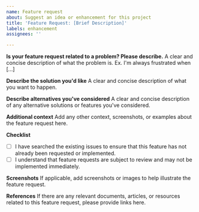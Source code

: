 ```yaml
---
name: Feature request
about: Suggest an idea or enhancement for this project
title: 'Feature Request: [Brief Description]'
labels: enhancement
assignees: ''

---
```


**Is your feature request related to a problem? Please describe.**
A clear and concise description of what the problem is. Ex. I'm always frustrated when [...]

**Describe the solution you'd like**
A clear and concise description of what you want to happen.

**Describe alternatives you've considered**
A clear and concise description of any alternative solutions or features you've considered.

**Additional context**
Add any other context, screenshots, or examples about the feature request here.

**Checklist**
- [ ] I have searched the existing issues to ensure that this feature has not already been requested or implemented.
- [ ] I understand that feature requests are subject to review and may not be implemented immediately.

**Screenshots**
If applicable, add screenshots or images to help illustrate the feature request.

**References**
If there are any relevant documents, articles, or resources related to this feature request, please provide links here.
